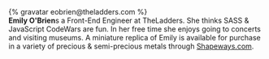 <div class="profile-container">
  <div class="profile-thumb">
    {% gravatar eobrien@theladders.com %}
  </div>
  <div class="profile-content">
    <strong>Emily O'Brien</strong>s a Front-End Engineer at TheLadders. She thinks SASS & JavaScript CodeWars are fun. In her free time she enjoys going to concerts and visiting museums. A miniature replica of Emily is available for purchase in a variety of precious & semi-precious metals through <a href="http://www.shapeways.com/shops/shapewaysscans?sort=newest">Shapeways.com</a>.
  </div>
</div>
